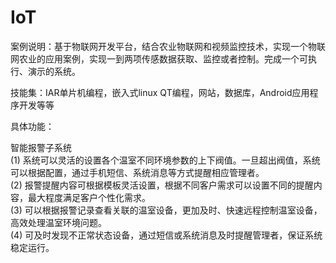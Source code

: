 # IoT

案例说明：基于物联网开发平台，结合农业物联网和视频监控技术，实现一个物联网农业的应用案例，实现一到两项传感数据获取、监控或者控制。完成一个可执行、演示的系统。</br>

技能集：IAR单片机编程，嵌入式linux QT编程，网站，数据库，Android应用程序开发等等</br>

具体功能：</br>

智能报警子系统</br>
(1) 系统可以灵活的设置各个温室不同环境参数的上下阀值。一旦超出阀值，系统可以根据配置，通过手机短信、系统消息等方式提醒相应管理者。 </br>
(2) 报警提醒内容可根据模板灵活设置，根据不同客户需求可以设置不同的提醒内容，最大程度满足客户个性化需求。 </br>
(3) 可以根据报警记录查看关联的温室设备，更加及时、快速远程控制温室设备，高效处理温室环境问题。 </br>
(4) 可及时发现不正常状态设备，通过短信或系统消息及时提醒管理者，保证系统稳定运行。</br>




